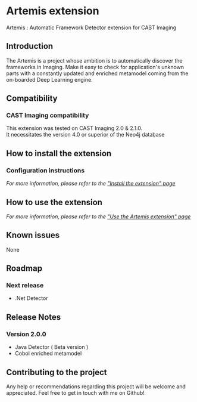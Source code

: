 # Artemis extension
 Artemis : Automatic Framework Detector extension for CAST Imaging
 
## Introduction 

The Artemis is a project whose ambition is to automatically discover the frameworks in Imaging.
Make it easy to check for application's unknown parts with a constantly updated and enriched metamodel coming from the on-boarded Deep Learning engine.

## Compatibility
### CAST Imaging compatibility
This extension was tested on CAST Imaging 2.0 & 2.1.0.  
It necessitates the version 4.0 or superior of the Neo4j database 

## How to install the extension

### Configuration instructions
_For more information, please refer to the ["Install the extension" page](https://github.com/CAST-Extend/)_

## How to use the extension

_For more information, please refer to the ["Use the Artemis extension" page](https://github.com/CAST-Extend/)_

## Known issues
None

## Roadmap
### Next release 
- .Net Detector


## Release Notes
### Version 2.0.0 
- Java Detector ( Beta version )
- Cobol enriched metamodel

## Contributing to the project 

Any help or recommendations regarding this project will be welcome and appreciated.
Feel free to get in touch with me on Github!
